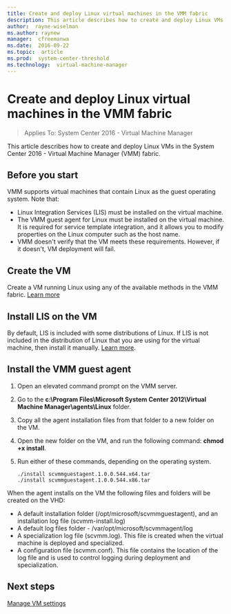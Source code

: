 ```yaml
---
title: Create and deploy Linux virtual machines in the VMM fabric
description: This article describes how to create and deploy Linux VMs in the VMM fabric
author:  rayne-wiselman
ms.author: raynew
manager:  cfreemanwa
ms.date:  2016-09-22
ms.topic:  article
ms.prod:  system-center-threshold
ms.technology:  virtual-machine-manager
---
```



# Create and deploy Linux virtual machines in the VMM fabric

>Applies To: System Center 2016 - Virtual Machine Manager


This article describes how to create and deploy Linux VMs in the System Center 2016 - Virtual Machine Manager (VMM) fabric.

## Before you start

VMM supports virtual machines that contain Linux as the guest operating system. Note that:

- Linux Integration Services (LIS) must be installed on the virtual machine.
- The VMM guest agent for Linux must be installed on the virtual machine. It is required for service template integration, and it allows you to modify properties on the Linux computer such as the host name.
- VMM doesn't verify that the VM meets these requirements. However, if it doesn't, VM deployment will fail.


## Create the VM

Create a VM running Linux using any of the available methods in the VMM fabric. [Learn more](manage-vm-overview.md)

## Install LIS on the VM

By default, LIS is included with some distributions of Linux. If LIS is not included in the distribution of Linux that you are using for the virtual machine, then install it manually. [Learn more](https://technet.microsoft.com/windows-server-docs/compute/hyper-v/supported-linux-and-freebsd-virtual-machines-for-hyper-v-on-windows).

## Install the VMM guest agent

1. Open an elevated command prompt on the VMM server.
2. Go to the **c:\Program Files\Microsoft System Center 2012\Virtual Machine Manager\agents\Linux** folder.
3. Copy all the agent installation files from that folder to a new folder on the VM.
4. Open the new folder on the VM, and run the following command: **chmod +x install**.
5. Run either of these commands, depending on the operating system.

    ```
    ./install scvmmguestagent.1.0.0.544.x64.tar
    ./install scvmmguestagent.1.0.0.544.x86.tar
    ```

When the agent installs on the VM the following files and folders will be created on the VHD:

- A default installation folder (/opt/microsoft/scvmmguestagent), and an installation log file (scvmm-install.log)
- A default log files folder - /var/opt/microsoft/scvmmagent/log
- A specialization log file (scvmm.log). This file is created when the virtual machine is deployed and specialized.
- A configuration file (scvmm.conf). This file contains the location of the log file and is used to control logging during deployment and specialization.

## Next steps

[Manage VM settings](manage-vm-settings.md)
